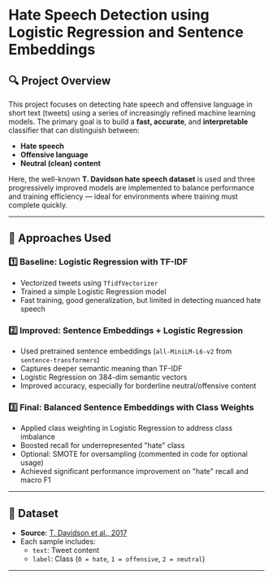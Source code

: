 # Hate Speech Detection using Logistic Regression and Sentence Embeddings

## 🔍 Project Overview

This project focuses on detecting hate speech and offensive language in short text (tweets) using a series of increasingly refined machine learning models. The primary goal is to build a **fast, accurate**, and **interpretable** classifier that can distinguish between:

- **Hate speech**
- **Offensive language**
- **Neutral (clean) content**

Here, the well-known **T. Davidson hate speech dataset** is used and three progressively improved models are implemented to balance performance and training efficiency — ideal for environments where training must complete quickly.

---


## 🧠 Approaches Used

### 1️⃣ Baseline: Logistic Regression with TF-IDF
- Vectorized tweets using `TfidfVectorizer`
- Trained a simple Logistic Regression model
- Fast training, good generalization, but limited in detecting nuanced hate speech

### 2️⃣ Improved: Sentence Embeddings + Logistic Regression
- Used pretrained sentence embeddings (`all-MiniLM-L6-v2` from `sentence-transformers`)
- Captures deeper semantic meaning than TF-IDF
- Logistic Regression on 384-dim semantic vectors
- Improved accuracy, especially for borderline neutral/offensive content

### 3️⃣ Final: Balanced Sentence Embeddings with Class Weights
- Applied class weighting in Logistic Regression to address class imbalance
- Boosted recall for underrepresented "hate" class
- Optional: SMOTE for oversampling (commented in code for optional usage)
- Achieved significant performance improvement on "hate" recall and macro F1

---

## 🧪 Dataset

- **Source**: [T. Davidson et al., 2017](https://github.com/t-davidson/hate-speech-and-offensive-language)
- Each sample includes:
  - `text`: Tweet content
  - `label`: Class (`0 = hate`, `1 = offensive`, `2 = neutral`)

---

